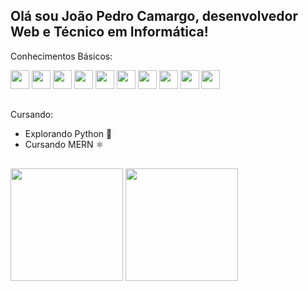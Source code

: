 ## Olá sou João Pedro Camargo, desenvolvedor Web e Técnico em Informática!

Conhecimentos Básicos:

<div>
  <img width="30em" src="https://cdn.jsdelivr.net/gh/devicons/devicon@latest/icons/html5/html5-original.svg" />
  <img width="30em" src="https://cdn.jsdelivr.net/gh/devicons/devicon@latest/icons/css3/css3-original.svg" />
  <img width="30em" src="https://cdn.jsdelivr.net/gh/devicons/devicon@latest/icons/javascript/javascript-original.svg" />
  <img width="30em" src="https://cdn.jsdelivr.net/gh/devicons/devicon@latest/icons/java/java-original.svg" />
  <img width="30em" src="https://cdn.jsdelivr.net/gh/devicons/devicon@latest/icons/flutter/flutter-original.svg" />
  <img width="30em" src="https://cdn.jsdelivr.net/gh/devicons/devicon@latest/icons/dart/dart-original.svg" />
  <img width="30em" src="https://cdn.jsdelivr.net/gh/devicons/devicon@latest/icons/wordpress/wordpress-plain.svg" />
  <img width="30em" src="https://cdn.jsdelivr.net/gh/devicons/devicon@latest/icons/react/react-original.svg" />
  <img width="30em" src="https://cdn.jsdelivr.net/gh/devicons/devicon@latest/icons/python/python-original.svg" />
  <img width="30em" src="https://cdn.jsdelivr.net/gh/devicons/devicon@latest/icons/firebase/firebase-original.svg" />
</div>

## 

Cursando:
  - Explorando Python 🐍
  - Cursando MERN ⚛️

##
    
<div>
  <img height="180em" src="https://github-readme-stats.vercel.app/api?username=Camargo-Joao&show_icons=true&theme=tokyonight"/>
  <img height="180em" src="https://github-readme-stats.vercel.app/api/top-langs/?username=Camargo-Joao&layout=compact&theme=tokyonight"/>
</div>
